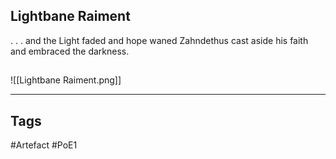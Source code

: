## Lightbane Raiment
. . . and the Light faded and hope waned
Zahndethus cast aside his faith
and embraced the darkness.
##
![[Lightbane Raiment.png]]

---
## Tags
#Artefact
#PoE1